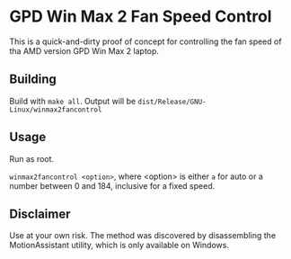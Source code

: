 # GPD Win Max 2 Fan Speed Control

This is a quick-and-dirty proof of concept for controlling the fan speed of tha AMD version GPD Win Max 2 laptop.

## Building

Build with `make all`. Output will be `dist/Release/GNU-Linux/winmax2fancontrol`

## Usage

Run as root.

`winmax2fancontrol <option>`, where \<option\> is either `a` for auto or a number between 0 and 184, inclusive for a fixed speed.

## Disclaimer

Use at your own risk. The method was discovered by disassembling the MotionAssistant utility, which is only available on Windows.

